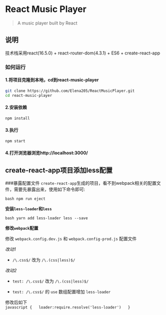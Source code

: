 # React Music Player 

> A music player built by React

## 说明
技术栈采用react(16.5.0) + react-router-dom(4.3.1) + ES6 + create-react-app
### 如何运行

#### 1.将项目克隆到本地，cd到react-music-player
``` bash
git clone https://github.com/Elena205/ReactMusicPlayer.git
cd react-music-player
```
#### 2.安装依赖
``` bash
npm install
```
#### 3.执行
``` bash
npm start
```
#### 4.打开浏览器浏览http://localhost:3000/

## create-react-app项目添加less配置
###暴露配置文件
`create-react-app`生成的项目，看不到webpack相关的配置文件，需要先暴露出来，使用如下命令即可:  

``bash
npm run eject
``  

**安装`less-loader`和`less`**  

``bash
yarn add less-loader less --save
``  

**修改`webpack`配置**  

修改 `webpack.config.dev.js` 和 `webpack.config-prod.js` 配置文件  
  
*改动1*

+ `/\.css$/` 改为 `/\.(css|less)$/`  

*改动2*  
+ `test: /\.css$/` 改为 `/\.(css|less)$/`  

+ `test: /\.css$/` 的 `use` 数组配置增加 `less-loader`  

修改后如下  
``javascript
  {  
  loader:require.resolve('less-loader')  
  }
``
